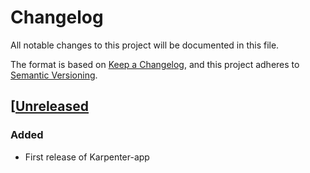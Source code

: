 # Changelog

All notable changes to this project will be documented in this file.

The format is based on [Keep a Changelog](https://keepachangelog.com/en/1.0.0/),
and this project adheres to [Semantic Versioning](https://semver.org/spec/v2.0.0.html).

## [[Unreleased](https://github.com/giantswarm/karpenter-app/compare/v0.0.0...HEAD)

### Added

- First release of Karpenter-app


